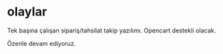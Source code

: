 # olaylar

Tek başına çalışan sipariş/tahsilat takip yazılımı.
Opencart destekli olacak.

Özenle devam ediyoruz.
